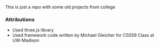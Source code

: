 This is just a repo with some old projects from college

### Attributions
- Used three.js library
- Used framework code written by Michael Gleicher for CS559 Class at UW-Madison
